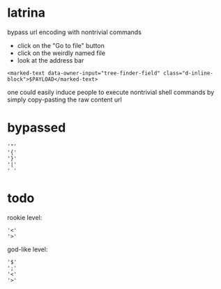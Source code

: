 # latrina
bypass url encoding with nontrivial commands

* click on the "Go to file" button
* click on the weirdly named file
* look at the address bar

```
<marked-text data-owner-input="tree-finder-field" class="d-inline-block">$PAYLOAD</marked-text>
```
one could easily induce people to execute nontrivial shell commands by simply copy-pasting the raw content url 

# bypassed
```
'"'
'{'
'}'
'|'
' '
```

# todo
rookie level:
```
'<'
'>'
```
god-like level:
```
'$'
';'
'<'
'>'
```
